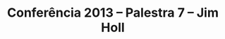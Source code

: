 ---
ID: 3556
title: 'Conferência 2013 &#8211; Palestra 7 &#8211; Jim Holl'
image-xl: >
  https://assets.gruponews.com.br/gruponews/uploads/2013/11/banner-audios-conferencia-2013-site.jpg
image-l: >
  https://assets.gruponews.com.br/gruponews/uploads/2013/11/banner-audios-conferencia-2013-site-1280x503.jpg
image-sq-l: >
  https://assets.gruponews.com.br/gruponews/uploads/2013/11/banner-audios-conferencia-2013-site-1280x503.jpg
image-sq-m: >
  https://assets.gruponews.com.br/gruponews/uploads/2013/11/banner-audios-conferencia-2013-site-720x503.jpg
post_excerpt: ""
layout: audioevideo
permalink: >
  audioevideo/conferencia-2013-palestra-7-jim-holl
published: true
categories: ""
tags:
  - Igreja
  - liderança
  - orgânica
  - Vida
authors:
  - Jim Holl
wpcf-gn_audiovideo_data:
  - "1384560000"
wpcf-gn_audiovideo_imagem:
  - ""
wpcf-gn_audiovideo_anotacoes:
  - ""
wpcf-gn_audiovideo_video:
  - ""
wpcf-gn_audiovideo_audio:
  - >
    http://www.gruponews.com.br/wp-content/uploads/2013/11/007-Jim-Holl.mp3
wpcf-gn_post_autor:
  - ""
wpcf-gn_post_imagem_credito:
  - ""
wpcf-gn_post_destaques:
  - nao_destaque
post_date: 2013-11-18 16:07:15
---